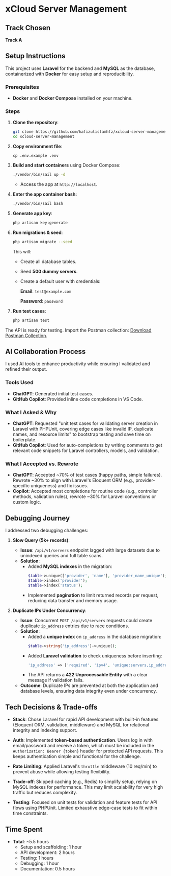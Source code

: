 # xCloud Server Management

## Track Chosen

**Track A**

## Setup Instructions

This project uses **Laravel** for the backend and **MySQL** as the database, containerized with **Docker** for easy setup and reproducibility.  

### Prerequisites

- **Docker** and **Docker Compose** installed on your machine.

### Steps

1. **Clone the repository**:
   ```bash
   git clone https://github.com/hafizulislamhfz/xcloud-server-management.git
   cd xcloud-server-management
   ```

2. **Copy environment file**:
   ```
   cp .env.example .env
   ```

4. **Build and start containers** using Docker Compose:
    ```bash
   ./vendor/bin/sail up -d
   ```
   - Access the app at `http://localhost`.

5. **Enter the app container bash:**
   ```bash
   ./vendor/bin/sail bash
   ```

6. **Generate app key**:
   ```bash
   php artisan key:generate
   ```

7. **Run migrations & seed**:
   ```bash
   php artisan migrate --seed
   ```
    This will:

    - Create all database tables.
    - Seed **500 dummy servers**.
    - Create a default user with credentials:

      **Email**: `test@example.com`

      **Password**: `password`

7. **Run test cases**:
   ```bash
   php artisan test
   ```

The API is ready for testing. Import the Postman collection: [Download Postman Collection](https://drive.google.com/file/d/1jH4EZVjzQxk1djyW0gbqN0oM4y3AxaO6/view?usp=sharing).

## AI Collaboration Process

I used AI tools to enhance productivity while ensuring I validated and refined their output.

### Tools Used

- **ChatGPT**: Generated initial test cases.
- **GitHub Copilot**: Provided inline code completions in VS Code.

### What I Asked & Why

- **ChatGPT**: Requested "unit test cases for validating server creation in Laravel with PHPUnit, covering edge cases like invalid IP, duplicate names, and resource limits" to bootstrap testing and save time on boilerplate.
- **GitHub Copilot**: Used for auto-completions by writing comments to get relevant code snippets for Laravel controllers, models, and validation.

### What I Accepted vs. Rewrote

- **ChatGPT**: Accepted ~70% of test cases (happy paths, simple failures). Rewrote ~30% to align with Laravel's Eloquent ORM (e.g., provider-specific uniqueness) and fix issues.
- **Copilot**: Accepted most completions for routine code (e.g., controller methods, validation rules), rewrote ~30% for Laravel conventions or custom logic.

## Debugging Journey

I addressed two debugging challenges:

1. **Slow Query (5k+ records)**:
   - **Issue**: `/api/v1/servers` endpoint lagged with large datasets due to unindexed queries and full table scans.
   - **Solution**: 
     - Added **MySQL indexes** in the migration:
       ```php
       $table->unique(['provider', 'name'], 'provider_name_unique');
       $table->index('provider');
       $table->index('status');
       ```
     - Implemented **pagination** to limit returned records per request, reducing data transfer and memory usage.


2. **Duplicate IPs Under Concurrency**:
   - **Issue**: Concurrent `POST /api/v1/servers` requests could create duplicate `ip_address` entries due to race conditions.
   - **Solution**: 
     - Added a **unique index** on `ip_address` in the database migration:
       ```php
       $table->string('ip_address')->unique();
       ```
     - Added **Laravel validation** to check uniqueness before inserting:
       ```php
       'ip_address' => ['required', 'ipv4', 'unique:servers,ip_address'],
       ```
     - The API returns a **422 Unprocessable Entity** with a clear message if validation fails.
   - **Outcome**: Duplicate IPs are prevented at both the application and database levels, ensuring data integrity even under concurrency.


## Tech Decisions & Trade-offs

- **Stack**: Chose Laravel for rapid API development with built-in features (Eloquent ORM, validation, middleware) and MySQL for relational integrity and indexing support.

- **Auth**: Implemented **token-based authentication**. Users log in with email/password and receive a token, which must be included in the `Authorization: Bearer {token}` header for protected API requests. This keeps authentication simple and functional for the challenge.

- **Rate Limiting**: Applied Laravel's `throttle` middleware (10 req/min) to prevent abuse while allowing testing flexibility.

- **Trade-off**: Skipped caching (e.g., Redis) to simplify setup, relying on MySQL indexes for performance. This may limit scalability for very high traffic but reduces complexity.

- **Testing**: Focused on unit tests for validation and feature tests for API flows using PHPUnit. Limited exhaustive edge-case tests to fit within time constraints.

## Time Spent

- **Total**: ~5.5 hours
  - Setup and scaffolding: 1 hour
  - API development: 2 hours
  - Testing: 1 hours
  - Debugging: 1 hour
  - Documentation: 0.5 hours